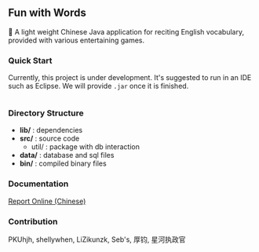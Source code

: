 ## Fun with Words
:star2: A light weight Chinese Java application for reciting English vocabulary, provided with various entertaining games.

### Quick Start
Currently, this project is under development. It's suggested to run in an IDE such as Eclipse. We will provide `.jar` once it is finished.
```bash

```
### Directory Structure
- **lib/** : dependencies
- **src/** : source code
  - util/ : package with db interaction
- **data/** : database and sql files
- **bin/** : compiled binary files

### Documentation
[Report Online (Chinese)](https://docs.google.com/document/d/12fuA8SAQojMGUDp42LLOf2HByfwj_kwfXEx2x_LOcao/edit?usp=sharing)

### Contribution
PKUhjh, shellywhen, LiZikunzk, Seb's, 厚钧, 星河执政官
